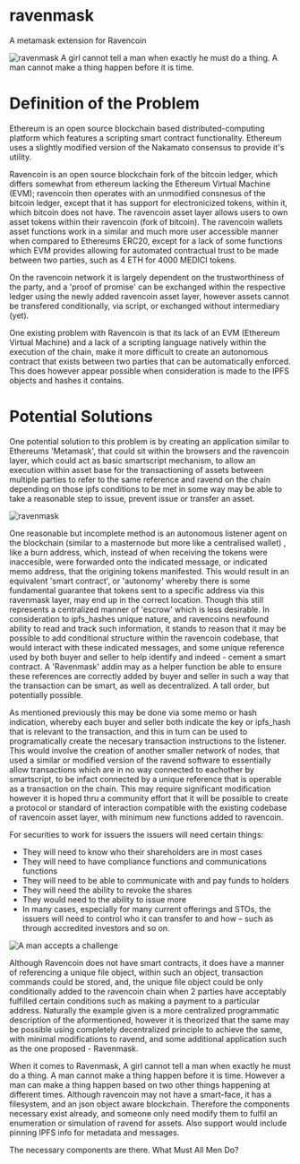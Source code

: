# ravenmask
A metamask extension for Ravencoin

![ravenmask](https://gateway.ravenland.org/ipfs/QmV7UNzXC9XfBBtyWo1U7KhE3DiJ8mHxokXbWAbbVKSWoU)
A girl cannot tell a man when exactly he must do a thing. A man cannot make a thing happen before it is time.

# Definition of the Problem

Ethereum is an open source blockchain based distributed-computing platform which features a scripting smart contract functionality. Ethereum uses a slightly modified version of the Nakamato consensus to provide it's utility. 

Ravencoin is an open source blockchain fork of the bitcoin ledger, which differs somewhat from ethereum lacking the Ethereum Virtual Machine (EVM); ravencoin then operates with an unmodified consnesus of the bitcoin ledger, except that it has support for electronicized tokens, within it, which bitcoin does not have.  The ravencoin asset layer allows users to own asset tokens within their ravencoin (fork of bitcoin). The ravencoin wallets asset functions work in a similar and much more user accessible manner when compared to Ethereums ERC20, except for a lack of some functions which EVM provides allowing for automated contractual trust to be made between two parties, such as 4 ETH for 4000 MEDICI tokens. 

On the ravencoin network it is largely dependent on the trustworthiness of the party, and a 'proof of promise' can be exchanged within the respective ledger using the newly added ravencoin asset layer, however assets cannot be transfered conditionally, via script, or exchanged without intermediary (yet).

One existing problem with Ravencoin is that its lack of an EVM (Ethereum Virtual Machine) and a lack of a scripting language natively within the execution of the chain, make it more difficult to create an autonomous contract that exists between two parties that can be automatically enforced. This does however appear possible when consideration is made to the IPFS objects and hashes it contains.

# Potential Solutions

One potential solution to this problem is by creating an application similar to Ethereums 'Metamask', that could sit within the browsers and the ravencoin layer, which could act as basic smartscript mechanism, to allow an execution within asset base for the transactioning of assets between multiple parties to refer to the same reference and ravend on the chain depending on those ipfs conditions to be met in some way may be able to take a reasonable step to issue, prevent issue or transfer an asset.

![ravenmask](https://gateway.ravenland.org/ipfs/QmQwHuAKiQ6PTjV89KZThUwNrFJDGgiAKnvn16s9JA6ok9)

One reasonable but incomplete method is an autonomous listener agent on the blockchain (similar to a masternode but more like a centralised wallet) , like a burn address, which, instead of when receiving the tokens were inaccesible, were forwarded onto the indicated message, or indicated memo address, that the origining tokens manifested. This would result in an equivalent 'smart contract', or 'autonomy' whereby there is some fundamental guarantee that tokens sent to a specific address via this ravenmask layer, may end up in the correct location. Though this still represents a centralized manner of 'escrow' which is less desirable. In consideration to ipfs_hashes unique nature, and ravencoins newfound ability to read and track such information, it stands to reason that it may be possible to add conditional structure within the ravencoin codebase, that would interact with these indicated messages, and some unique reference used by both buyer and seller to help identify and indeed - cement a smart contract. A 'Ravenmask' addin may as a helper function be able to ensure these references are correctly added by buyer and seller in such a way that the transaction can be smart, as well as decentralized. A tall order, but potentially possible.

As mentioned previously this may be done via some memo or hash indication, whereby each buyer and seller both indicate the key or ipfs_hash that is relevant to the transaction, and this in turn can be used to programatically create the necesary transaction instructions to the listener. This would involve the creation of another smaller network of nodes, that used a similar or modified version of the ravend software to essentially allow transactions which are in no way connected to eachother by smartscript, to be infact connected by a unique reference that is operable as a transaction on the chain. This may require significant modification however it is hoped thru a community effort that it will be possible to create a protocol or standard of interaction compatible with the existing codebase of ravencoin asset layer, with minimum new functions added to ravencoin. 

For securities to work for issuers the issuers will need certain things:

* They will need to know who their shareholders are in most cases
* They will need to have compliance functions and communications functions
* They will need to be able to communicate with and pay funds to holders
* They will need the ability to revoke the shares 
* They would need to the ability to issue more
* In many cases, especially for many current offerings and STOs, the issuers will need to control who it can transfer to and how – such as through accredited investors and so on.

![A man accepts a challenge](https://gateway.ravenland.org/ipfs/QmTFxfbrULLCwW5aZKAbbrgRkSj2i3qSQ6yddwSXibuaia)

Although Ravencoin does not have smart contracts, it does have a manner of referencing a unique file object, within such an object, transaction commands could be stored, and, the unique file object could be only conditionally added to the ravencoin chain when 2 parties have acceptably fulfilled certain conditions such as making a payment to a particular address. Naturally the example given is a more centralized programmatic description of the aformentioned, however it is theorized that the same may be possible using completely decentralized principle to achieve the same, with minimal modifications to ravend, and some additional application such as the one proposed - Ravenmask.

When it comes to Ravenmask, A girl cannot tell a man when exactly he must do a thing. A man cannot make a thing happen before it is time. However a man can make a thing happen based on two other things happening at different times. Although ravencoin may not have a smart-face, it has a filesystem, and an json object aware blockchain. Therefore the components necessary exist already, and someone only need modify them to fulfil an enumeration or simulation of ravend for assets. Also support would include pinning IPFS info for metadata and messages. 

The necessary components are there. What Must All Men Do?


